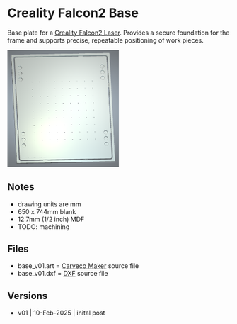# Creality Falcon2 Base

Base plate for a [Creality Falcon2 Laser](https://www.creality.com/products/creality-falcon2-22w).  Provides a secure foundation for the frame and supports precise, repeatable positioning of work pieces.

<img src="images/3d_rendering.png" alt="Falcon2 base 3d rendering." width="50%" />

## Notes

* drawing units are mm
* 650 x 744mm blank
* 12.7mm (1/2 inch) MDF
* TODO: machining

## Files

* base_v01.art = [Carveco Maker](https://carveco.com/carveco-software-range/carveco-maker/) source file
* base_v01.dxf = [DXF](https://en.wikipedia.org/wiki/AutoCAD_DXF) source file 

## Versions

* v01 | 10-Feb-2025 | inital post






